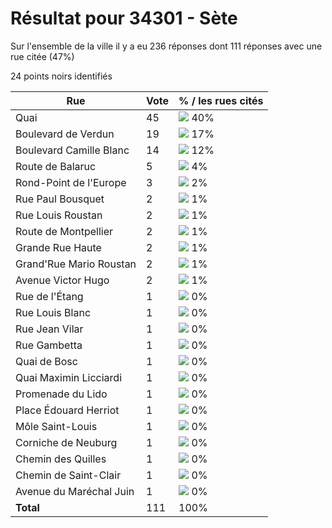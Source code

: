 # Résultat pour 34301 - Sète

Sur l'ensemble de la ville il y a eu 236 réponses dont 111 réponses avec une rue citée (47%)

24 points noirs identifiés

| Rue | Vote | % / les rues cités|
|-----|------|-------------------|
| Quai | 45 | <img src="../../img/bar_40.gif" />&nbsp;40%|
| Boulevard de Verdun | 19 | <img src="../../img/bar_17.gif" />&nbsp;17%|
| Boulevard Camille Blanc | 14 | <img src="../../img/bar_12.gif" />&nbsp;12%|
| Route de Balaruc | 5 | <img src="../../img/bar_4.gif" />&nbsp;4%|
| Rond-Point de l'Europe | 3 | <img src="../../img/bar_2.gif" />&nbsp;2%|
| Rue Paul Bousquet | 2 | <img src="../../img/bar_1.gif" />&nbsp;1%|
| Rue Louis Roustan | 2 | <img src="../../img/bar_1.gif" />&nbsp;1%|
| Route de Montpellier | 2 | <img src="../../img/bar_1.gif" />&nbsp;1%|
| Grande Rue Haute | 2 | <img src="../../img/bar_1.gif" />&nbsp;1%|
| Grand'Rue Mario Roustan | 2 | <img src="../../img/bar_1.gif" />&nbsp;1%|
| Avenue Victor Hugo | 2 | <img src="../../img/bar_1.gif" />&nbsp;1%|
| Rue de l'Étang | 1 | <img src="../../img/bar_0.gif" />&nbsp;0%|
| Rue Louis Blanc | 1 | <img src="../../img/bar_0.gif" />&nbsp;0%|
| Rue Jean Vilar | 1 | <img src="../../img/bar_0.gif" />&nbsp;0%|
| Rue Gambetta | 1 | <img src="../../img/bar_0.gif" />&nbsp;0%|
| Quai de Bosc | 1 | <img src="../../img/bar_0.gif" />&nbsp;0%|
| Quai Maximin Licciardi | 1 | <img src="../../img/bar_0.gif" />&nbsp;0%|
| Promenade du Lido | 1 | <img src="../../img/bar_0.gif" />&nbsp;0%|
| Place Édouard Herriot | 1 | <img src="../../img/bar_0.gif" />&nbsp;0%|
| Môle Saint-Louis | 1 | <img src="../../img/bar_0.gif" />&nbsp;0%|
| Corniche de Neuburg | 1 | <img src="../../img/bar_0.gif" />&nbsp;0%|
| Chemin des Quilles | 1 | <img src="../../img/bar_0.gif" />&nbsp;0%|
| Chemin de Saint-Clair | 1 | <img src="../../img/bar_0.gif" />&nbsp;0%|
| Avenue du Maréchal Juin | 1 | <img src="../../img/bar_0.gif" />&nbsp;0%|
| **Total** | 111 | 100%|
